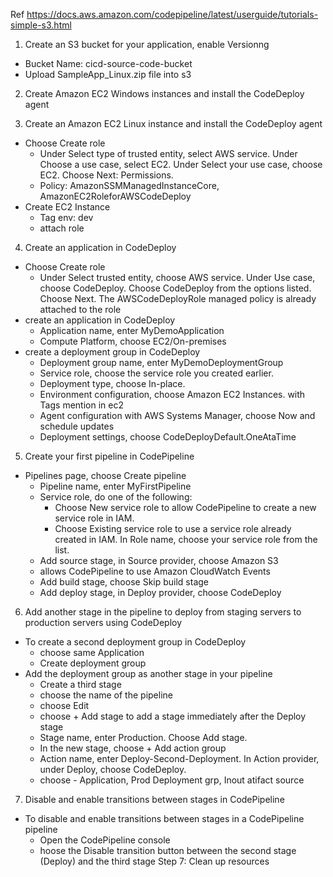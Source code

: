 Ref https://docs.aws.amazon.com/codepipeline/latest/userguide/tutorials-simple-s3.html


1. Create an S3 bucket for your application, enable Versionng
- Bucket Name: cicd-source-code-bucket
- Upload SampleApp_Linux.zip file into s3

2. Create Amazon EC2 Windows instances and install the CodeDeploy agent

3. Create an Amazon EC2 Linux instance and install the CodeDeploy agent
- Choose Create role
    - Under Select type of trusted entity, select AWS service. Under Choose a use case, select EC2. Under Select your use case, choose EC2. Choose Next: Permissions.
    - Policy: AmazonSSMManagedInstanceCore, AmazonEC2RoleforAWSCodeDeploy
- Create EC2 Instance
    - Tag env: dev
    - attach role


4. Create an application in CodeDeploy
- Choose Create role
    - Under Select trusted entity, choose AWS service. Under Use case, choose CodeDeploy. Choose CodeDeploy from the options listed. Choose Next. The AWSCodeDeployRole managed policy is already attached to the role
- create an application in CodeDeploy
    - Application name, enter MyDemoApplication
    - Compute Platform, choose EC2/On-premises
- create a deployment group in CodeDeploy
    - Deployment group name, enter MyDemoDeploymentGroup
    - Service role, choose the service role you created earlier.
    - Deployment type, choose In-place.
    - Environment configuration, choose Amazon EC2 Instances. with Tags mention in ec2
    - Agent configuration with AWS Systems Manager, choose Now and schedule updates
    - Deployment settings, choose CodeDeployDefault.OneAtaTime

5. Create your first pipeline in CodePipeline
- Pipelines page, choose Create pipeline
    -  Pipeline name, enter MyFirstPipeline
    - Service role, do one of the following:
        * Choose New service role to allow CodePipeline to create a new service role in IAM.
        * Choose Existing service role to use a service role already created in IAM. In Role name, choose your service role from the list.
    - Add source stage, in Source provider, choose Amazon S3
    - allows CodePipeline to use Amazon CloudWatch Events
    - Add build stage, choose Skip build stage
    - Add deploy stage, in Deploy provider, choose CodeDeploy


6. Add another stage in the pipeline to deploy from staging servers to production servers using CodeDeploy
- To create a second deployment group in CodeDeploy
    - choose same Application
    - Create deployment group 
- Add the deployment group as another stage in your pipeline
    - Create a third stage
    - choose the name of the pipeline
    - choose Edit
    - choose + Add stage to add a stage immediately after the Deploy stage
    - Stage name, enter Production. Choose Add stage.
    - In the new stage, choose + Add action group
    - Action name, enter Deploy-Second-Deployment. In Action provider, under Deploy, choose CodeDeploy.
    - choose - Application, Prod Deployment grp, Inout atifact source

7. Disable and enable transitions between stages in CodePipeline
- To disable and enable transitions between stages in a CodePipeline pipeline
    - Open the CodePipeline console
    - hoose the Disable transition button between the second stage (Deploy) and the third stage
Step 7: Clean up resources